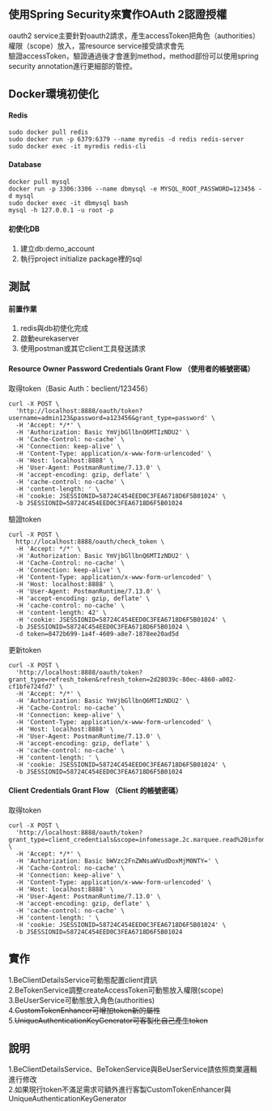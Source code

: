 使用Spring Security來實作OAuth 2認證授權
---
oauth2 service主要針對oauth2請求，產生accessToken把角色（authorities）權限（scope）放入，當resource service接受請求會先  
驗證accessToken，驗證通過後才會進到method，method部份可以使用spring security annotation進行更細部的管控。　　

Docker環境初使化
---
#### Redis  
```
sudo docker pull redis  
sudo docker run -p 6379:6379 --name myredis -d redis redis-server  
sudo docker exec -it myredis redis-cli
```
#### Database
```
docker pull mysql
docker run -p 3306:3306 --name dbmysql -e MYSQL_ROOT_PASSWORD=123456 -d mysql
sudo docker exec -it dbmysql bash
mysql -h 127.0.0.1 -u root -p
```
#### 初使化DB
1. 建立db:demo_account
2. 執行project initialize package裡的sql  

測試  
---
#### 前置作業
1. redis與db初使化完成
2. 啟動eurekaserver
3. 使用postman或其它client工具發送請求
#### Resource Owner Password Credentials Grant Flow （使用者的帳號密碼）
取得token（Basic Auth：beclient/123456）
````
curl -X POST \
  'http://localhost:8888/oauth/token?username=admin123&password=a123456&grant_type=password' \
  -H 'Accept: */*' \
  -H 'Authorization: Basic YmVjbGllbnQ6MTIzNDU2' \
  -H 'Cache-Control: no-cache' \
  -H 'Connection: keep-alive' \
  -H 'Content-Type: application/x-www-form-urlencoded' \
  -H 'Host: localhost:8888' \
  -H 'User-Agent: PostmanRuntime/7.13.0' \
  -H 'accept-encoding: gzip, deflate' \
  -H 'cache-control: no-cache' \
  -H 'content-length: ' \
  -H 'cookie: JSESSIONID=58724C454EED0C3FEA6718D6F5B01024' \
  -b JSESSIONID=58724C454EED0C3FEA6718D6F5B01024
````
驗證token
````
curl -X POST \
  http://localhost:8888/oauth/check_token \
  -H 'Accept: */*' \
  -H 'Authorization: Basic YmVjbGllbnQ6MTIzNDU2' \
  -H 'Cache-Control: no-cache' \
  -H 'Connection: keep-alive' \
  -H 'Content-Type: application/x-www-form-urlencoded' \
  -H 'Host: localhost:8888' \
  -H 'User-Agent: PostmanRuntime/7.13.0' \
  -H 'accept-encoding: gzip, deflate' \
  -H 'cache-control: no-cache' \
  -H 'content-length: 42' \
  -H 'cookie: JSESSIONID=58724C454EED0C3FEA6718D6F5B01024' \
  -b JSESSIONID=58724C454EED0C3FEA6718D6F5B01024 \
  -d token=8472b699-1a4f-4609-a8e7-1878ee20ad5d
````
更新token
````
curl -X POST \
  'http://localhost:8888/oauth/token?grant_type=refresh_token&refresh_token=2d28039c-80ec-4860-a002-cf1bfe724fd7' \
  -H 'Accept: */*' \
  -H 'Authorization: Basic YmVjbGllbnQ6MTIzNDU2' \
  -H 'Cache-Control: no-cache' \
  -H 'Connection: keep-alive' \
  -H 'Content-Type: application/x-www-form-urlencoded' \
  -H 'Host: localhost:8888' \
  -H 'User-Agent: PostmanRuntime/7.13.0' \
  -H 'accept-encoding: gzip, deflate' \
  -H 'cache-control: no-cache' \
  -H 'content-length: ' \
  -H 'cookie: JSESSIONID=58724C454EED0C3FEA6718D6F5B01024' \
  -b JSESSIONID=58724C454EED0C3FEA6718D6F5B01024
````  
#### Client Credentials Grant Flow （Client 的帳號密碼）  
取得token
````
curl -X POST \
  'http://localhost:8888/oauth/token?grant_type=client_credentials&scope=infomessage.2c.marquee.read%20infomessage.2c.marquee.create' \
  -H 'Accept: */*' \
  -H 'Authorization: Basic bWVzc2FnZWNsaWVudDoxMjM0NTY=' \
  -H 'Cache-Control: no-cache' \
  -H 'Connection: keep-alive' \
  -H 'Content-Type: application/x-www-form-urlencoded' \
  -H 'Host: localhost:8888' \
  -H 'User-Agent: PostmanRuntime/7.13.0' \
  -H 'accept-encoding: gzip, deflate' \
  -H 'cache-control: no-cache' \
  -H 'content-length: ' \
  -H 'cookie: JSESSIONID=58724C454EED0C3FEA6718D6F5B01024' \
  -b JSESSIONID=58724C454EED0C3FEA6718D6F5B01024
````
實作
---
  1.BeClientDetailsService可動態配置client資訊  
  2.BeTokenService調整createAccessToken可動態放入權限(scope)  
  3.BeUserService可動態放入角色(authorities)  
  4.~~CustomTokenEnhancer可增加token新的屬性~~  
  5.~~UniqueAuthenticationKeyGenerator可客製化自己產生token~~  
  
說明
---  
1.BeClientDetailsService、BeTokenService與BeUserService請依照商業邏輯進行修改    
2.如果現行token不滿足需求可額外進行客製CustomTokenEnhancer與UniqueAuthenticationKeyGenerator    
